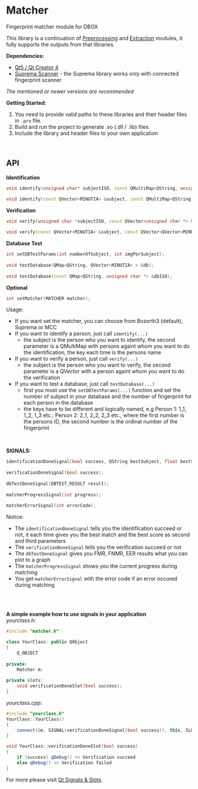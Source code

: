 # Matcher
Fingerprint matcher module for DBOX
  
This library is a continuation of [Preprocessing](https://github.com/stupel/Preprocessing) and [Extraction](https://github.com/stupel/Extraction) modules, it fully supports the outputs from that libraries.
  
**Dependencies:**
- [Qt5 / Qt Creator 4](https://www.qt.io/download)  
- [Suprema Scanner](http://www.suprema-id.com) - the Suprema library works only with connected fingerprint scanner  
  
*The mentioned or newer versions are recommended*   
  
  
**Getting Started:**
1. You need to provide valid paths to these libraries and their header files in ```.pro``` file.
2. Build and run the project to generate .so (.dll / .lib) files  
3. Include the library and header files to your own application  
    
  <br />
  
## API  
**Identification**
```cpp  
void identify(unsigned char* subjectISO, const QMultiMap<QString, unsigned char *> &dbISO);

void identify(const QVector<MINUTIA> &subject, const QMultiMap<QString, QVector<MINUTIA> > &db); 
```  
  
**Verification**
```cpp  
void verify(unsigned char *subjectISO, const QVector<unsigned char *> &dbISO);  
  
void verify(const QVector<MINUTIA> &subject, const QVector<QVector<MINUTIA> > &db);
```  
  
**Database Test**
```cpp  
int setDBTestParams(int numberOfSubject, int imgPerSubject);  
  
void testDatabase(QMap<QString, QVector<MINUTIA> > &db);  
  
void testDatabase(const QMap<QString, unsigned char *> &dbISO);
```  

**Optional**
```cpp  
int setMatcher(MATCHER matcher);  
```  

Usage:
- If you want set the matcher, you can choose from Bozorth3 (default), Suprema or MCC
- If you want to identify a person, just call ```identify(...)```
  - the subject is the person who you want to identify, the second parameter is a QMultiMap with persons againt whom you want to do the identification, the key each time is the persons name
- If you want to verify a person, just call ```verify(...)```
  - the subject is the person who you want to verify, the second parameter is a QVector with a person againt whom you want to do the verification
- If you want to test a database, just call ```testDatabase(...)```
  - first you must use the  ```setDBTestParams(...)``` function and set the number of subject in your database and the number of fingerprint for each person in the database
  - the keys have to be different and logically named, e.g Person 1: 1_1, 1_2, 1_3 etc.; Person 2: 2_1, 2_2, 2_3 etc., where the first number is the persons ID, the second number is the ordinal number of the fingerprint
  
<br />   
  
  
**SIGNALS:**  
```cpp  
identificationDoneSignal(bool success, QString bestSubject, float bestScore);
  
verificationDoneSignal(bool success);
  
dbTestDoneSignal(DBTEST_RESULT result);
  
matcherProgressSignal(int progress);
  
matcherErrorSignal(int errorCode); 
```  
Notice:  
- The ```identificationDoneSignal``` tells you the identification succeed or not, it each time gives you the best match and the best score as second and third parameters 
- The ```verificationDoneSignal``` tells you the verification succeed or not  
- The ```dbTestDoneSignal``` gives you FMR, FNMR, EER results what you can plot to a graph
- The ```matcherProgressSignal``` shows you the current progress during matching
- You get ```matcherErrorSignal``` with the error code if an error occured during matching
  
<br />  
<br />  
  
**A simple example how to use signals in your application**  
*yourclass.h:*
```cpp  
#include "matcher.h"

class YourClass: public QObject
{
    Q_OBJECT  
  
private:  
    Matcher m;  
    
private slots:
    void verificationDoneSlot(bool success);
}
```

*yourclass.cpp:*
```cpp 
#include "yourclass.h"
YourClass::YourClass()
{
    connect(&m, SIGNAL(verificationDoneSignal(bool success)), this, SLOT(verificationDoneSlot(bool success)));
}

void YourClass::verificationDoneSlot(bool success)
{
    if (success) qDebug() << Verification succeed
    else qDebug() << Verification failed
}
```
For more please visit [Qt Signals & Slots](http://doc.qt.io/archives/qt-4.8/signalsandslots.html).

